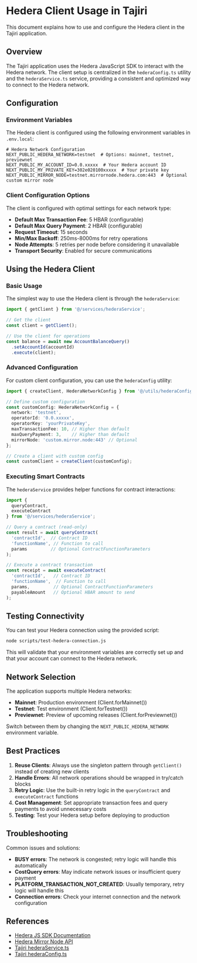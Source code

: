 # Hedera Client Usage in Tajiri

This document explains how to use and configure the Hedera client in the Tajiri application.

## Overview

The Tajiri application uses the Hedera JavaScript SDK to interact with the Hedera network. The client setup is centralized in the `hederaConfig.ts` utility and the `hederaService.ts` service, providing a consistent and optimized way to connect to the Hedera network.

## Configuration

### Environment Variables

The Hedera client is configured using the following environment variables in `.env.local`:

```
# Hedera Network Configuration
NEXT_PUBLIC_HEDERA_NETWORK=testnet  # Options: mainnet, testnet, previewnet
NEXT_PUBLIC_MY_ACCOUNT_ID=0.0.xxxxx  # Your Hedera account ID
NEXT_PUBLIC_MY_PRIVATE_KEY=302e020100xxxxx  # Your private key
NEXT_PUBLIC_MIRROR_NODE=testnet.mirrornode.hedera.com:443  # Optional custom mirror node
```

### Client Configuration Options

The client is configured with optimal settings for each network type:

- **Default Max Transaction Fee**: 5 HBAR (configurable)
- **Default Max Query Payment**: 2 HBAR (configurable)
- **Request Timeout**: 15 seconds
- **Min/Max Backoff**: 250ms-8000ms for retry operations
- **Node Attempts**: 5 retries per node before considering it unavailable
- **Transport Security**: Enabled for secure communications

## Using the Hedera Client

### Basic Usage

The simplest way to use the Hedera client is through the `hederaService`:

```typescript
import { getClient } from '@/services/hederaService';

// Get the client
const client = getClient();

// Use the client for operations
const balance = await new AccountBalanceQuery()
  .setAccountId(accountId)
  .execute(client);
```

### Advanced Configuration

For custom client configuration, you can use the `hederaConfig` utility:

```typescript
import { createClient, HederaNetworkConfig } from '@/utils/hederaConfig';

// Define custom configuration
const customConfig: HederaNetworkConfig = {
  network: 'testnet',
  operatorId: '0.0.xxxxx',
  operatorKey: 'yourPrivateKey',
  maxTransactionFee: 10, // Higher than default
  maxQueryPayment: 3,    // Higher than default
  mirrorNode: 'custom.mirror.node:443' // Optional
};

// Create a client with custom config
const customClient = createClient(customConfig);
```

### Executing Smart Contracts

The `hederaService` provides helper functions for contract interactions:

```typescript
import { 
  queryContract, 
  executeContract 
} from '@/services/hederaService';

// Query a contract (read-only)
const result = await queryContract(
  'contractId',  // Contract ID
  'functionName', // Function to call
  params         // Optional ContractFunctionParameters
);

// Execute a contract transaction
const receipt = await executeContract(
  'contractId',   // Contract ID
  'functionName',  // Function to call
  params,         // Optional ContractFunctionParameters
  payableAmount   // Optional HBAR amount to send
);
```

## Testing Connectivity

You can test your Hedera connection using the provided script:

```bash
node scripts/test-hedera-connection.js
```

This will validate that your environment variables are correctly set up and that your account can connect to the Hedera network.

## Network Selection

The application supports multiple Hedera networks:

- **Mainnet**: Production environment (Client.forMainnet())
- **Testnet**: Test environment (Client.forTestnet())
- **Previewnet**: Preview of upcoming releases (Client.forPreviewnet())

Switch between them by changing the `NEXT_PUBLIC_HEDERA_NETWORK` environment variable.

## Best Practices

1. **Reuse Clients**: Always use the singleton pattern through `getClient()` instead of creating new clients
2. **Handle Errors**: All network operations should be wrapped in try/catch blocks
3. **Retry Logic**: Use the built-in retry logic in the `queryContract` and `executeContract` functions
4. **Cost Management**: Set appropriate transaction fees and query payments to avoid unnecessary costs
5. **Testing**: Test your Hedera setup before deploying to production

## Troubleshooting

Common issues and solutions:

- **BUSY errors**: The network is congested; retry logic will handle this automatically
- **CostQuery errors**: May indicate network issues or insufficient query payment
- **PLATFORM_TRANSACTION_NOT_CREATED**: Usually temporary, retry logic will handle this
- **Connection errors**: Check your internet connection and the network configuration

## References

- [Hedera JS SDK Documentation](https://docs.hedera.com/hedera/sdks-and-apis/sdks/javascript)
- [Hedera Mirror Node API](https://docs.hedera.com/hedera/sdks-and-apis/mirror-node-api)
- [Tajiri hederaService.ts](../src/services/hederaService.ts)
- [Tajiri hederaConfig.ts](../src/utils/hederaConfig.ts) 
